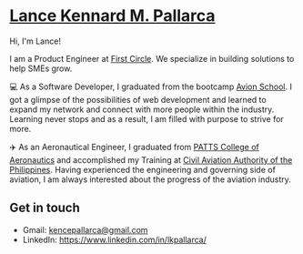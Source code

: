 # [Lance Kennard M. Pallarca](http://portfolio-lkpallarca.vercel.app/)
Hi, I'm Lance!

I am a Product Engineer at [First Circle](https://www.firstcircle.ph/). We specialize in building solutions to help SMEs grow.

:computer: As a Software Developer, I graduated from the bootcamp [Avion School](https://www.avionschool.com/). I got a glimpse of the possibilities of web development and learned to expand my network and connect with more people within the industry. Learning never stops and as a result, I am filled with purpose to strive for more.

:airplane: As an Aeronautical Engineer, I graduated from [PATTS College of Aeronautics](https://www.patts.edu.ph/) and accomplished my Training at [Civil Aviation Authority of the Philippines](https://caap.gov.ph/). Having experienced the engineering and governing side of aviation, I am always interested about the progress of the aviation industry.

## Get in touch
- Gmail: kencepallarca@gmail.com
- LinkedIn: https://www.linkedin.com/in/lkpallarca/
